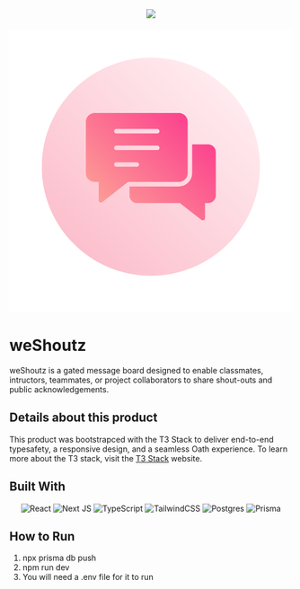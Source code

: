 <div align='center'>
<img src='https://img.shields.io/github/v/release/oslabs-beta/xkite?color=%a3f7bf&label=version&style=for-the-badge'>
</div>
 <br>

 <img src='https://raw.githubusercontent.com/weShoutz/weShoutz/dev/public/shoutz.png'>

# weShoutz

weShoutz is a gated message board designed to enable classmates, intructors, teammates, or project collaborators to share shout-outs and public acknowledgements.

## Details about this product

This product was bootstrapced with the T3 Stack to deliver end-to-end typesafety, a responsive design, and a seamless Oath experience. To learn more about the T3 stack, visit the [T3 Stack](https://create.t3.gg/) website.

## Built With

<div align='center'>

![React](https://img.shields.io/badge/react-%2320232a.svg?style=for-the-badge&logo=react&logoColor=%2361DAFB)
![Next JS](https://img.shields.io/badge/Next-black?style=for-the-badge&logo=next.js&logoColor=white)
![TypeScript](https://img.shields.io/badge/typescript-%23007ACC.svg?style=for-the-badge&logo=typescript&logoColor=white)
![TailwindCSS](https://img.shields.io/badge/tailwindcss-%2338B2AC.svg?style=for-the-badge&logo=tailwind-css&logoColor=white)
![Postgres](https://img.shields.io/badge/postgres-%23316192.svg?style=for-the-badge&logo=postgresql&logoColor=white)
![Prisma](https://img.shields.io/badge/Prisma-3982CE?style=for-the-badge&logo=Prisma&logoColor=white)


</div>

## How to Run

1. npx prisma db push
2. npm run dev
3. You will need a .env file for it to run 